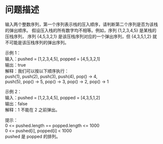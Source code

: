 # 问题描述
输入两个整数序列，第一个序列表示栈的压入顺序，请判断第二个序列是否为该栈的弹出顺序。
假设压入栈的所有数字均不相等。例如，序列 {1,2,3,4,5} 是某栈的压栈序列，
序列 {4,5,3,2,1} 是该压栈序列对应的一个弹出序列，但 {4,3,5,1,2} 
就不可能是该压栈序列的弹出序列。

示例 1：  
输入：pushed = [1,2,3,4,5], popped = [4,5,3,2,1]  
输出：true  
解释：我们可以按以下顺序执行：  
push(1), push(2), push(3), push(4), pop() -> 4,  
push(5), pop() -> 5, pop() -> 3, pop() -> 2, pop() -> 1  

示例 2：  
输入：pushed = [1,2,3,4,5], popped = [4,3,5,1,2]  
输出：false  
解释：1 不能在 2 之前弹出。  

提示：    
0 <= pushed.length == popped.length <= 1000  
0 <= pushed[i], popped[i] < 1000  
pushed 是 popped 的排列。  
